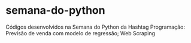 # semana-do-python
Códigos desenvolvidos na Semana do Python da Hashtag Programação: Previsão de venda com modelo de regressão; Web Scraping
